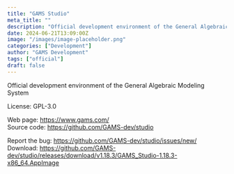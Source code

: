 ```yaml
---
title: "GAMS Studio"
meta_title: ""
description: "Official development environment of the General Algebraic Modeling System"
date: 2024-06-21T13:09:00Z
image: "/images/image-placeholder.png"
categories: ["Development"]
author: "GAMS Development"
tags: ["official"]
draft: false
---
```


Official development environment of the General Algebraic Modeling System

License: GPL-3.0

Web page: https://www.gams.com/  
Source code: https://github.com/GAMS-dev/studio

Report the bug: https://github.com/GAMS-dev/studio/issues/new/  
Download: https://github.com/GAMS-dev/studio/releases/download/v1.18.3/GAMS_Studio-1.18.3-x86_64.AppImage
